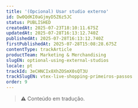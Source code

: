 ```yaml
---
title: '(Opcional) Usar studio externo'
id: Dw0QdKI0aGjmyD5Z6z5JC
status: PUBLISHED
createdAt: 2025-07-23T18:10:11.675Z
updatedAt: 2025-07-28T16:13:12.740Z
publishedAt: 2025-07-28T16:13:12.740Z
firstPublishedAt: 2025-07-28T15:08:28.675Z
contentType: trackArticle
productTeam: Marketing & Merchandising
slugEN: optional-using-external-studios
locale: pt
trackId: 3eCHNCIx8XhZOSmX0sQT3U
trackSlugEN: vtex-live-shopping-primeiros-passos
order: 9
---
```


> ⚠️ Conteúdo em tradução.
